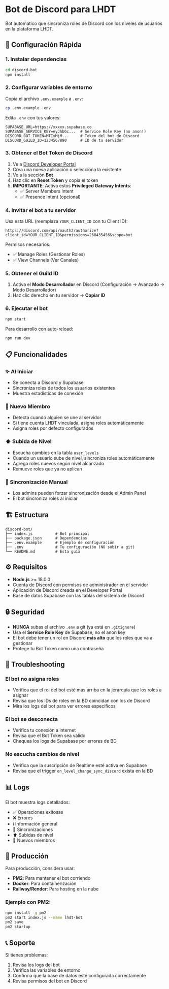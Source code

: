 # Bot de Discord para LHDT

Bot automático que sincroniza roles de Discord con los niveles de usuarios en la plataforma LHDT.

## 🚀 Configuración Rápida

### 1. Instalar dependencias

```bash
cd discord-bot
npm install
```

### 2. Configurar variables de entorno

Copia el archivo `.env.example` a `.env`:

```bash
cp .env.example .env
```

Edita `.env` con tus valores:

```env
SUPABASE_URL=https://xxxxx.supabase.co
SUPABASE_SERVICE_KEY=eyJhbGc...  # Service Role Key (no anon!)
DISCORD_BOT_TOKEN=MTIxMjM...     # Token del bot de Discord
DISCORD_GUILD_ID=1234567890      # ID de tu servidor
```

### 3. Obtener el Bot Token de Discord

1. Ve a [Discord Developer Portal](https://discord.com/developers/applications)
2. Crea una nueva aplicación o selecciona la existente
3. Ve a la sección **Bot**
4. Haz clic en **Reset Token** y copia el token
5. **IMPORTANTE**: Activa estos **Privileged Gateway Intents**:
   - ✅ Server Members Intent
   - ✅ Presence Intent (opcional)

### 4. Invitar el bot a tu servidor

Usa esta URL (reemplaza `YOUR_CLIENT_ID` con tu Client ID):

```
https://discord.com/api/oauth2/authorize?client_id=YOUR_CLIENT_ID&permissions=268435456&scope=bot
```

Permisos necesarios:
- ✅ Manage Roles (Gestionar Roles)
- ✅ View Channels (Ver Canales)

### 5. Obtener el Guild ID

1. Activa el **Modo Desarrollador** en Discord (Configuración → Avanzado → Modo Desarrollador)
2. Haz clic derecho en tu servidor → **Copiar ID**

### 6. Ejecutar el bot

```bash
npm start
```

Para desarrollo con auto-reload:

```bash
npm run dev
```

## 📋 Funcionalidades

### ✨ Al Iniciar
- Se conecta a Discord y Supabase
- Sincroniza roles de todos los usuarios existentes
- Muestra estadísticas de conexión

### 👋 Nuevo Miembro
- Detecta cuando alguien se une al servidor
- Si tiene cuenta LHDT vinculada, asigna roles automáticamente
- Asigna roles por defecto configurados

### ⬆️ Subida de Nivel
- Escucha cambios en la tabla `user_levels`
- Cuando un usuario sube de nivel, sincroniza roles automáticamente
- Agrega roles nuevos según nivel alcanzado
- Remueve roles que ya no aplican

### 🔄 Sincronización Manual
- Los admins pueden forzar sincronización desde el Admin Panel
- El bot sincroniza roles al iniciar

## 🏗️ Estructura

```
discord-bot/
├── index.js          # Bot principal
├── package.json      # Dependencias
├── .env.example      # Ejemplo de configuración
├── .env              # Tu configuración (NO subir a git)
└── README.md         # Esta guía
```

## ⚙️ Requisitos

- **Node.js** >= 18.0.0
- Cuenta de Discord con permisos de administrador en el servidor
- Aplicación de Discord creada en el Developer Portal
- Base de datos Supabase con las tablas del sistema de Discord

## 🔒 Seguridad

- **NUNCA** subas el archivo `.env` a git (ya está en `.gitignore`)
- Usa el **Service Role Key** de Supabase, no el anon key
- El bot debe tener un rol en Discord **más alto** que los roles que va a gestionar
- Protege tu Bot Token como una contraseña

## 🐛 Troubleshooting

### El bot no asigna roles
- Verifica que el rol del bot esté más arriba en la jerarquía que los roles a asignar
- Revisa que los IDs de roles en la BD coincidan con los de Discord
- Mira los logs del bot para ver errores específicos

### El bot se desconecta
- Verifica tu conexión a internet
- Revisa que el Bot Token sea válido
- Chequea los logs de Supabase por errores de BD

### No escucha cambios de nivel
- Verifica que la suscripción de Realtime esté activa en Supabase
- Revisa que el trigger `on_level_change_sync_discord` exista en la BD

## 📊 Logs

El bot muestra logs detallados:
- ✅ Operaciones exitosas
- ❌ Errores
- ℹ️ Información general
- 🔄 Sincronizaciones
- ⬆️ Subidas de nivel
- 👋 Nuevos miembros

## 🚀 Producción

Para producción, considera usar:
- **PM2**: Para mantener el bot corriendo
- **Docker**: Para containerización
- **Railway/Render**: Para hosting en la nube

### Ejemplo con PM2:

```bash
npm install -g pm2
pm2 start index.js --name lhdt-bot
pm2 save
pm2 startup
```

## 📞 Soporte

Si tienes problemas:
1. Revisa los logs del bot
2. Verifica las variables de entorno
3. Confirma que la base de datos esté configurada correctamente
4. Revisa permisos del bot en Discord
